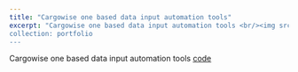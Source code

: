 ```yaml
---
title: "Cargowise one based data input automation tools"
excerpt: "Cargowise one based data input automation tools <br/><img src='/images/Cargowise_one_based_data_input_automation_tools.gif'>“
collection: portfolio
---
```


Cargowise one based data input automation tools [code](https://github.com/zhouzhihao0319/Cargowise_one_based_datainput_automation_tools)
